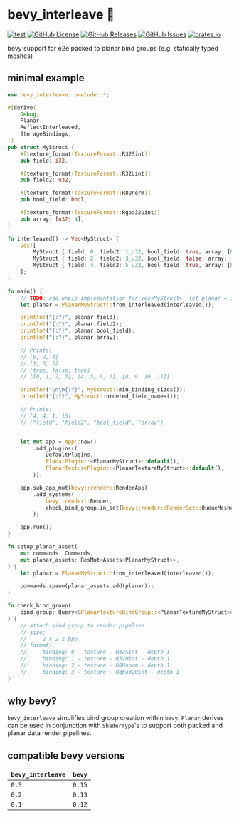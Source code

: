 # bevy_interleave 🧩
[![test](https://github.com/mosure/bevy_interleave/workflows/test/badge.svg)](https://github.com/Mosure/bevy_interleave/actions?query=workflow%3Atest)
[![GitHub License](https://img.shields.io/github/license/mosure/bevy_interleave)](https://raw.githubusercontent.com/mosure/bevy_interleave/main/LICENSE)
[![GitHub Releases](https://img.shields.io/github/v/release/mosure/bevy_interleave?include_prereleases&sort=semver)](https://github.com/mosure/bevy_interleave/releases)
[![GitHub Issues](https://img.shields.io/github/issues/mosure/bevy_interleave)](https://github.com/mosure/bevy_interleave/issues)
[![crates.io](https://img.shields.io/crates/v/bevy_interleave.svg)](https://crates.io/crates/bevy_interleave)

bevy support for e2e packed to planar bind groups (e.g. statically typed meshes)


## minimal example

```rust
use bevy_interleave::prelude::*;

#[derive(
    Debug,
    Planar,
    ReflectInterleaved,
    StorageBindings,
)]
pub struct MyStruct {
    #[texture_format(TextureFormat::R32Sint)]
    pub field: i32,

    #[texture_format(TextureFormat::R32Uint)]
    pub field2: u32,

    #[texture_format(TextureFormat::R8Unorm)]
    pub bool_field: bool,

    #[texture_format(TextureFormat::Rgba32Uint)]
    pub array: [u32; 4],
}

fn interleaved() -> Vec<MyStruct> {
    vec![
        MyStruct { field: 0, field2: 1_u32, bool_field: true, array: [0, 1, 2, 3] },
        MyStruct { field: 2, field2: 3_u32, bool_field: false, array: [4, 5, 6, 7] },
        MyStruct { field: 4, field2: 5_u32, bool_field: true, array: [8, 9, 10, 11] },
    ];
}

fn main() {
    // TODO: add unzip implementation for Vec<MyStruct> `let planar = interleaved().unzip()`
    let planar = PlanarMyStruct::from_interleaved(interleaved());

    println!("{:?}", planar.field);
    println!("{:?}", planar.field2);
    println!("{:?}", planar.bool_field);
    println!("{:?}", planar.array);

    // Prints:
    // [0, 2, 4]
    // [1, 3, 5]
    // [true, false, true]
    // [[0, 1, 2, 3], [4, 5, 6, 7], [8, 9, 10, 11]]

    println!("\n\n{:?}", MyStruct::min_binding_sizes());
    println!("{:?}", MyStruct::ordered_field_names());

    // Prints:
    // [4, 4, 1, 16]
    // ["field", "field2", "bool_field", "array"]


    let mut app = App::new()
        .add_plugins((
            DefaultPlugins,
            PlanarPlugin::<PlanarMyStruct>::default(),
            PlanarTexturePlugin::<PlanarTextureMyStruct>::default(),
        ));

    app.sub_app_mut(bevy::render::RenderApp)
        .add_systems(
            bevy::render::Render,
            check_bind_group.in_set(bevy::render::RenderSet::QueueMeshes),
        );

    app.run();
}

fn setup_planar_asset(
    mut commands: Commands,
    mut planar_assets: ResMut<Assets<PlanarMyStruct>>,
) {
    let planar = PlanarMyStruct::from_interleaved(interleaved());

    commands.spawn(planar_assets.add(planar));
}

fn check_bind_group(
    bind_group: Query<&PlanarTextureBindGroup::<PlanarTextureMyStruct>>,
) {
    // attach bind group to render pipeline
    // size:
    //     2 x 2 x bpp
    // format:
    //     binding: 0 - texture - R32Sint - depth 1
    //     binding: 1 - texture - R32Uint - depth 1
    //     binding: 2 - texture - R8Unorm - depth 1
    //     binding: 3 - texture - Rgba32Uint - depth 1
}

```


## why bevy?

`bevy_interleave` simplifies bind group creation within `bevy`. `Planar` derives can be used in conjunction with `ShaderType`'s to support both packed and planar data render pipelines.


## compatible bevy versions

| `bevy_interleave` | `bevy` |
| :--               | :--    |
| `0.3`             | `0.15` |
| `0.2`             | `0.13` |
| `0.1`             | `0.12` |

